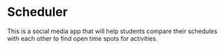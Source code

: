 # Scheduler

This is a social media app that will help students compare their schedules with each other to find open time spots for activities.

